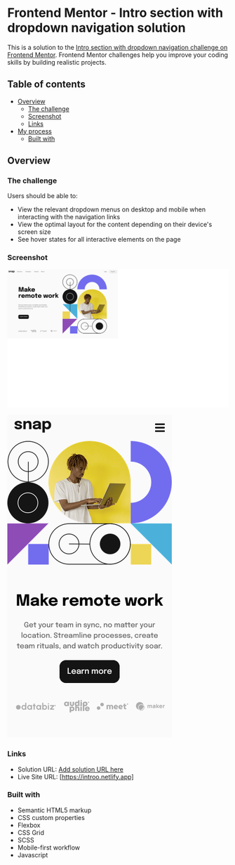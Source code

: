 # Frontend Mentor - Intro section with dropdown navigation solution

This is a solution to the [Intro section with dropdown navigation challenge on Frontend Mentor](https://www.frontendmentor.io/challenges/intro-section-with-dropdown-navigation-ryaPetHE5). Frontend Mentor challenges help you improve your coding skills by building realistic projects. 

## Table of contents

- [Overview](#overview)
  - [The challenge](#the-challenge)
  - [Screenshot](#screenshot)
  - [Links](#links)
- [My process](#my-process)
  - [Built with](#built-with)


## Overview

### The challenge

Users should be able to:

- View the relevant dropdown menus on desktop and mobile when interacting with the navigation links
- View the optimal layout for the content depending on their device's screen size
- See hover states for all interactive elements on the page

### Screenshot

![image](desktop.png)

![image](mobile.png)

### Links

- Solution URL: [Add solution URL here](https://your-solution-url.com)
- Live Site URL: [https://introo.netlify.app]


### Built with

- Semantic HTML5 markup
- CSS custom properties
- Flexbox
- CSS Grid
- SCSS
- Mobile-first workflow
- Javascript


